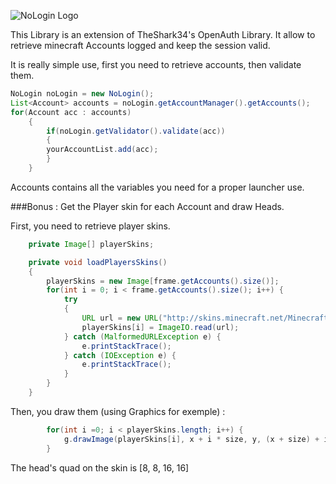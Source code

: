 ![NoLogin Logo](http://image.noelshack.com/fichiers/2015/44/1446068416-nologin.png)

This Library is an extension of TheShark34's OpenAuth Library. 
It allow to retrieve minecraft Accounts logged and keep the session valid.

It is really simple use, first you need to retrieve accounts, then validate them.

```java
NoLogin noLogin = new NoLogin();
List<Account> accounts = noLogin.getAccountManager().getAccounts();
for(Account acc : accounts) 
	{
		if(noLogin.getValidator().validate(acc))
		{
		yourAccountList.add(acc);
  		}
	}
```

Accounts contains all the variables you need for a proper launcher use.

###Bonus : Get the Player skin for each Account and draw Heads.

First, you need to retrieve player skins.

```java
	private Image[] playerSkins;

	private void loadPlayersSkins() 
	{
		playerSkins = new Image[frame.getAccounts().size()];
		for(int i = 0; i < frame.getAccounts().size(); i++) {
			try 
			{
				URL url = new URL("http://skins.minecraft.net/MinecraftSkins/" + frame.getAccounts().get(i).getDisplayName() + ".png");
				playerSkins[i] = ImageIO.read(url);
			} catch (MalformedURLException e) {
				e.printStackTrace();
			} catch (IOException e) {
				e.printStackTrace();
			}
		}
	}
```

Then, you draw them (using Graphics for exemple) :

```java
		for(int i =0; i < playerSkins.length; i++) {
			g.drawImage(playerSkins[i], x + i * size, y, (x + size) + i * size, y + size, 8, 8, 16, 16, this);
		}
```

The head's quad on the skin is [8, 8, 16, 16]
